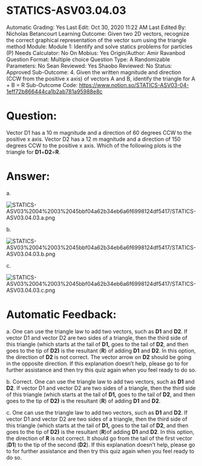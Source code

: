 # STATICS-ASV03.04.03

Automatic Grading: Yes
Last Edit: Oct 30, 2020 11:22 AM
Last Edited By: Nicholas Betancourt
Learning Outcome: Given two 2D vectors, recognize the correct graphical representation of the vector sum using the triangle method
Module: Module 1: Identify and solve statics problems for particles (P)
Needs Calculator: No
On Mobius: Yes
Origin/Author: Amir Ravanbod
Question Format: Multiple choice
Question Type: A
Randomizable Parameters: No
Sean Reviewed: Yes
Shaobo Reviewed: No
Status: Approved
Sub-Outcome: 4. Given the written magnitude and direction (CCW from the positive x axis) of vectors A and B, identify the triangle for A + B = R
Sub-Outcome Code: https://www.notion.so/STATICS-ASV03-04-1eff72b866444ca1b2ab781a95988e8c

# Question:

Vector D1 has a 10 m magnitude and a direction of 60 degrees CCW to the positive x axis. Vector D2 has a 12 m magnitude and a direction of 150 degrees CCW to the positive x axis. Which of the following plots is the triangle for **D1**+**D2**=**R**. 

# Answer:

a. 

![STATICS-ASV03%2004%2003%2045bbf04a62b34eb6a6f6998124df5417/STATICS-ASV03.04.03.a.png](STATICS-ASV03%2004%2003%2045bbf04a62b34eb6a6f6998124df5417/STATICS-ASV03.04.03.a.png)

b. 

![STATICS-ASV03%2004%2003%2045bbf04a62b34eb6a6f6998124df5417/STATICS-ASV03.04.03.b.png](STATICS-ASV03%2004%2003%2045bbf04a62b34eb6a6f6998124df5417/STATICS-ASV03.04.03.b.png)

c. 

![STATICS-ASV03%2004%2003%2045bbf04a62b34eb6a6f6998124df5417/STATICS-ASV03.04.03.c.png](STATICS-ASV03%2004%2003%2045bbf04a62b34eb6a6f6998124df5417/STATICS-ASV03.04.03.c.png)

# Automatic Feedback:

a. One can use the triangle law to add two vectors, such as **D1** and **D2**.  If vector D1 and vector D2 are two sides of a triangle, then the third side of this triangle (which starts at the tail of **D1,** goes to the tail of **D2**, and then goes to the tip of **D2)** is the resultant (**R**) of adding **D1** and **D2**.  In this option, the direction of **D2** is not correct.  The vector arrow on **D2** should be going in the opposite direction.  If this explanation doesn’t help, please go to <a location where all the links are> for further assistance and then try this quiz again when you feel ready to do so. 

b. Correct. One can use the triangle law to add two vectors, such as **D1** and **D2**.  If vector D1 and vector D2 are two sides of a triangle, then the third side of this triangle (which starts at the tail of **D1,** goes to the tail of **D2**, and then goes to the tip of **D2)** is the resultant (**R**) of adding **D1** and **D2**.  

c. One can use the triangle law to add two vectors, such as **D1** and **D2**.  If vector D1 and vector D2 are two sides of a triangle, then the third side of this triangle (which starts at the tail of **D1,** goes to the tail of **D2**, and then goes to the tip of **D2)** is the resultant (**R**)of adding **D1** and **D2**.  In this option, the direction of **R** is not correct.  It should go from the tail of the first vector (**D1**) to the tip of the second (**D2**).  If this explanation doesn’t help, please go to <a location where all the links are> for further assistance and then try this quiz again when you feel ready to do so.